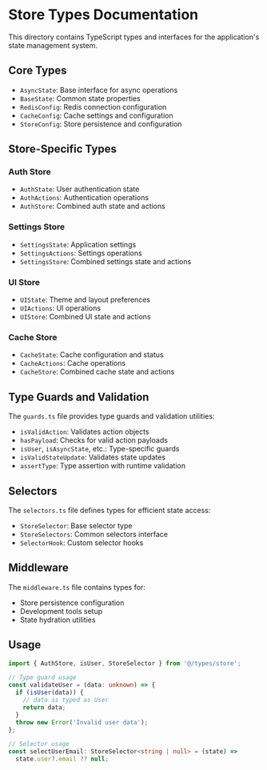 # Store Types Documentation

This directory contains TypeScript types and interfaces for the application's state management system.

## Core Types

- `AsyncState`: Base interface for async operations
- `BaseState`: Common state properties
- `RedisConfig`: Redis connection configuration
- `CacheConfig`: Cache settings and configuration
- `StoreConfig`: Store persistence and configuration

## Store-Specific Types

### Auth Store
- `AuthState`: User authentication state
- `AuthActions`: Authentication operations
- `AuthStore`: Combined auth state and actions

### Settings Store
- `SettingsState`: Application settings
- `SettingsActions`: Settings operations
- `SettingsStore`: Combined settings state and actions

### UI Store
- `UIState`: Theme and layout preferences
- `UIActions`: UI operations
- `UIStore`: Combined UI state and actions

### Cache Store
- `CacheState`: Cache configuration and status
- `CacheActions`: Cache operations
- `CacheStore`: Combined cache state and actions

## Type Guards and Validation

The `guards.ts` file provides type guards and validation utilities:
- `isValidAction`: Validates action objects
- `hasPayload`: Checks for valid action payloads
- `isUser`, `isAsyncState`, etc.: Type-specific guards
- `isValidStateUpdate`: Validates state updates
- `assertType`: Type assertion with runtime validation

## Selectors

The `selectors.ts` file defines types for efficient state access:
- `StoreSelector`: Base selector type
- `StoreSelectors`: Common selectors interface
- `SelectorHook`: Custom selector hooks

## Middleware

The `middleware.ts` file contains types for:
- Store persistence configuration
- Development tools setup
- State hydration utilities

## Usage

```typescript
import { AuthStore, isUser, StoreSelector } from '@/types/store';

// Type guard usage
const validateUser = (data: unknown) => {
  if (isUser(data)) {
    // data is typed as User
    return data;
  }
  throw new Error('Invalid user data');
};

// Selector usage
const selectUserEmail: StoreSelector<string | null> = (state) => 
  state.user?.email ?? null;
```